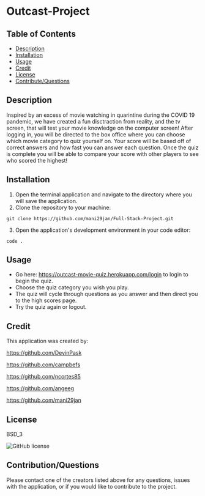 # Outcast-Project
## Table of Contents
* [Description](#description)
* [Installation](#installation)
* [Usage](#usage)
* [Credit](#credit)
* [License](#license)
* [Contribute/Questions](#contribution/questions)
## Description
Inspired by an excess of movie watching in quarintine during the COVID 19 pandemic, we have created a fun disctraction from reality, and the tv screen, that will test your movie knowledge on the computer screen! After logging in, you will be directed to the box office where you can choose which movie category to quiz yourself on. Your score will be based off of correct answers and how fast you can answer each question. Once the quiz is complete you will be able to compare your score with other players to see who scored the highest!
## Installation
1. Open the terminal application and navigate to the directory where you will save the application.
2. Clone the repository to your machine:
```
git clone https://github.com/mani29jan/Full-Stack-Project.git
```
3. Open the application's development environment in your code editor:
```
code .
```

## Usage
* Go here: https://outcast-movie-quiz.herokuapp.com/login to login to begin the quiz.
* Choose the quiz category you wish you play.
* The quiz will cycle through questions as you answer and then direct you to the high scores page.
* Try the quiz again or logout.

## Credit
This application was created by:

https://github.com/DevinPask

https://github.com/campbefs

https://github.com/ncortes85

https://github.com/angeeg

https://github.com/mani29jan

## License
BSD_3

![GitHub license](https://img.shields.io/badge/license-BSD_3-blue.svg)

## Contribution/Questions
Please contact one of the creators listed above for any questions, issues with the application, or if you would like to contribute to the project.
